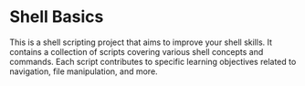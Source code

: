 # Shell Basics

This is a shell scripting project that aims to improve your shell skills. It contains a collection of scripts covering various shell concepts and commands. Each script contributes to specific learning objectives related to navigation, file manipulation, and more.

